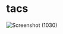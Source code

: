 # tacs
![Screenshot (1030)](https://github.com/RD-MISHRA/tacs/assets/125600380/00c98563-52c1-4f0e-a2f8-c367cec937a9)
